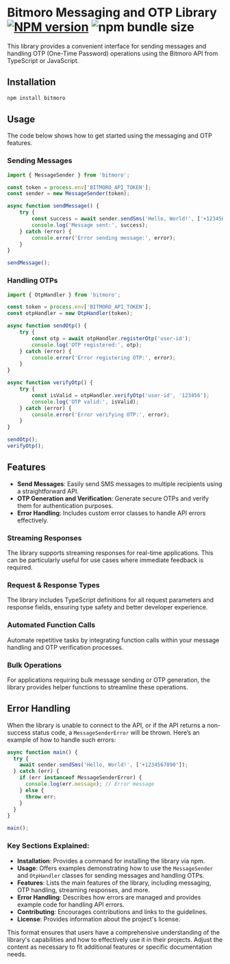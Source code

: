 # Bitmoro Messaging and OTP Library [![NPM version](https://img.shields.io/npm/v/bitmoro.svg)](https://npmjs.org/package/bitmoro) ![npm bundle size](https://img.shields.io/bundlephobia/minzip/bitmoro)

This library provides a convenient interface for sending messages and handling OTP (One-Time Password) operations using the Bitmoro API from TypeScript or JavaScript.

## Installation

```sh
npm install bitmoro

```

## Usage

The code below shows how to get started using the messaging and OTP features.

### Sending Messages

```js
import { MessageSender } from 'bitmoro';

const token = process.env['BITMORO_API_TOKEN'];
const sender = new MessageSender(token);

async function sendMessage() {
    try {
        const success = await sender.sendSms('Hello, World!', ['+1234567890'], 'YourSenderId');
        console.log('Message sent:', success);
    } catch (error) {
        console.error('Error sending message:', error);
    }
}

sendMessage();

```

### Handling OTPs

```js
import { OtpHandler } from 'bitmoro';

const token = process.env['BITMORO_API_TOKEN'];
const otpHandler = new OtpHandler(token);

async function sendOtp() {
    try {
        const otp = await otpHandler.registerOtp('user-id');
        console.log('OTP registered:', otp);
    } catch (error) {
        console.error('Error registering OTP:', error);
    }
}

async function verifyOtp() {
    try {
        const isValid = otpHandler.verifyOtp('user-id', '123456');
        console.log('OTP valid:', isValid);
    } catch (error) {
        console.error('Error verifying OTP:', error);
    }
}

sendOtp();
verifyOtp();

```

## Features

- **Send Messages**: Easily send SMS messages to multiple recipients using a straightforward API.
- **OTP Generation and Verification**: Generate secure OTPs and verify them for authentication purposes.
- **Error Handling**: Includes custom error classes to handle API errors effectively.

### Streaming Responses

The library supports streaming responses for real-time applications. This can be particularly useful for use cases where immediate feedback is required.

### Request & Response Types

The library includes TypeScript definitions for all request parameters and response fields, ensuring type safety and better developer experience.

### Automated Function Calls

Automate repetitive tasks by integrating function calls within your message handling and OTP verification processes.

### Bulk Operations

For applications requiring bulk message sending or OTP generation, the library provides helper functions to streamline these operations.

## Error Handling

When the library is unable to connect to the API, or if the API returns a non-success status code, a `MessageSenderError` will be thrown. Here’s an example of how to handle such errors:

```js
async function main() {
  try {
    await sender.sendSms('Hello, World!', ['+1234567890']);
  } catch (err) {
    if (err instanceof MessageSenderError) {
      console.log(err.message); // Error message
    } else {
      throw err;
    }
  }
}

main();

```


### Key Sections Explained:

- **Installation**: Provides a command for installing the library via npm.
- **Usage**: Offers examples demonstrating how to use the `MessageSender` and `OtpHandler` classes for sending messages and handling OTPs.
- **Features**: Lists the main features of the library, including messaging, OTP handling, streaming responses, and more.
- **Error Handling**: Describes how errors are managed and provides example code for handling API errors.
- **Contributing**: Encourages contributions and links to the guidelines.
- **License**: Provides information about the project's license.

This format ensures that users have a comprehensive understanding of the library's capabilities and how to effectively use it in their projects. Adjust the content as necessary to fit additional features or specific documentation needs.

